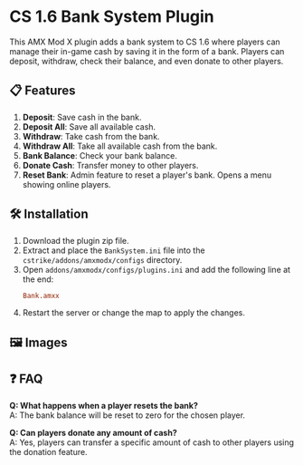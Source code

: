 # CS 1.6 Bank System Plugin

This AMX Mod X plugin adds a bank system to CS 1.6 where players can manage their in-game cash by saving it in the form of a bank. Players can deposit, withdraw, check their balance, and even donate to other players.

## 📋 Features

1. **Deposit**: Save cash in the bank.
2. **Deposit All**: Save all available cash.
3. **Withdraw**: Take cash from the bank.
4. **Withdraw All**: Take all available cash from the bank.
5. **Bank Balance**: Check your bank balance.
6. **Donate Cash**: Transfer money to other players.
7. **Reset Bank**: Admin feature to reset a player's bank. Opens a menu showing online players.

## 🛠️ Installation

1. Download the plugin zip file.
2. Extract and place the `BankSystem.ini` file into the `cstrike/addons/amxmodx/configs` directory.
3. Open `addons/amxmodx/configs/plugins.ini` and add the following line at the end:
   ```ini
   Bank.amxx
4. Restart the server or change the map to apply the changes.

## 🖼️ Images


## ❓ FAQ

**Q: What happens when a player resets the bank?**  
A: The bank balance will be reset to zero for the chosen player.

**Q: Can players donate any amount of cash?**  
A: Yes, players can transfer a specific amount of cash to other players using the donation feature.
